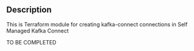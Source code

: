 ## Description

This is Terraform module for creating kafka-connect connections in Self Managed Kafka Connect

TO BE COMPLETED

